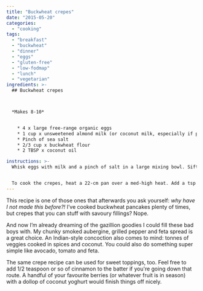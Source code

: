 ```yaml
---
title: "Buckwheat crepes"
date: "2015-05-20"
categories: 
  - "cooking"
tags: 
  - "breakfast"
  - "buckwheat"
  - "dinner"
  - "eggs"
  - "gluten-free"
  - "low-fodmap"
  - "lunch"
  - "vegetarian"
ingredients: >-
  ## Buckwheat crepes



  *Makes 8-10*


    * 4 x large free-range organic eggs
    * 1 cup x unsweetened almond milk (or coconut milk, especially if pairing with Indian-style fillings)
    * Pinch of sea salt
    * 2/3 cup x buckwheat flour
    * 2 TBSP x coconut oil

instructions: >-
  Whisk eggs with milk and a pinch of salt in a large mixing bowl. Sift in the flour and whisk until just combined. Cover the bowl and place in the fridge while you prepare your fillings.


  To cook the crepes, heat a 22-cm pan over a med-high heat. Add a tsp of coconut oil and swirl to coat the pan. Pour about 1/3 cup of batter into the pan and swirl to evenly cover the base. Cook until the edges of the crepe are crisp (about 1 minute) then flip and cook for a further 30 seconds before transferring to a plate. Keep the crepes warm in the oven while you make the rest.
---
```

This recipe is one of those ones that afterwards you ask yourself: _why have I not made this before?!_ I’ve cooked buckwheat pancakes plenty of times, but crepes that you can stuff with savoury fillings? Nope.

And now I’m already dreaming of the gazillion goodies I could fill these bad boys with. My chunky smoked aubergine, grilled pepper and feta spread is a great choice. An Indian-style concoction also comes to mind: tonnes of veggies cooked in spices and coconut. You could also do something super simple like avocado, tomato and feta.

The same crepe recipe can be used for sweet toppings, too. Feel free to add 1/2 teaspoon or so of cinnamon to the batter if you're going down that route. A handful of your favourite berries (or whatever fruit is in season) with a dollop of coconut yoghurt would finish things off nicely.
